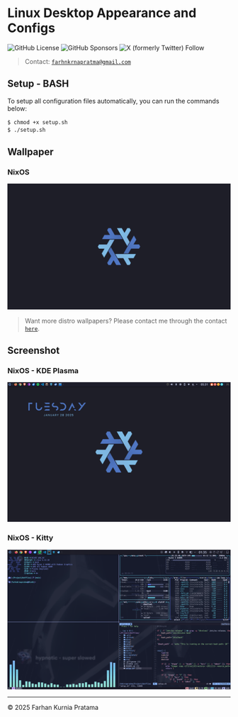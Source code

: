 # Linux Desktop Appearance and Configs

![GitHub License](https://img.shields.io/github/license/farhnkrnapratma/dotfiles)
![GitHub Sponsors](https://img.shields.io/github/sponsors/farhnkrnapratma)
![X (formerly Twitter) Follow](https://img.shields.io/twitter/follow/farhnkrnapratma)

> Contact: [`farhnkrnapratma@gmail.com`](farhnkrnapratma@gmail.com)

## Setup - BASH

To setup all configuration files automatically, you can run the commands below:

```Bash
$ chmod +x setup.sh
$ ./setup.sh
```

## Wallpaper

### NixOS
![nixos](./appearance/wallpaper/nixos.jpg)

> Want more distro wallpapers? Please contact me through the contact [`here`](https://gravatar.com/farhnkrnapratma).

## Screenshot

### NixOS - KDE Plasma

![nixos-kde](./appearance/screenshot/nixos-kde.png)

### NixOS - Kitty

![nixos-kitty](./appearance/screenshot/nixos-kitty.png)

---

&copy; 2025 Farhan Kurnia Pratama
